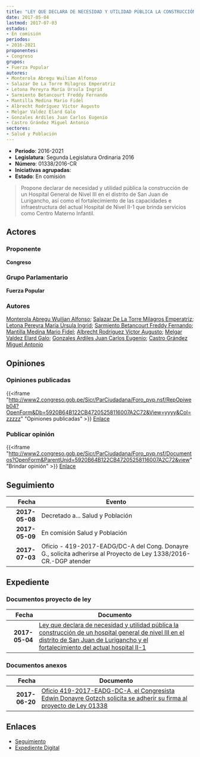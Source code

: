 ```yaml
---
title: "LEY QUE DECLARA DE NECESIDAD Y UTILIDAD PÚBLICA LA CONSTRUCCIÓN DE UN HOSPITAL GENERAL DE NIVEL III EN EL DISTRITO DE SAN JUAN DE LURIGANCHO Y EL FORTALECIMIENTO DEL ACTUAL HOSPITAL II-1"
date: 2017-05-04
lastmod: 2017-07-03
estados:
- En comisión
periodos:
- 2016-2021
proponentes:
- Congreso
grupos:
- Fuerza Popular
autores:
- Monterola Abregu Wuilian Alfonso
- Salazar De La Torre Milagros Emperatriz
- Letona Pereyra María Úrsula Ingrid
- Sarmiento Betancourt Freddy Fernando
- Mantilla Medina Mario Fidel
- Albrecht Rodríguez Víctor Augusto
- Melgar Valdez Elard Galo
- Gonzales Ardiles Juan Carlos Eugenio
- Castro Grández Miguel Antonio
sectores:
- Salud y Población
---
```

- **Periodo**: 2016-2021
- **Legislatura**: Segunda Legislatura Ordinaria 2016
- **Número**: 01338/2016-CR
- **Iniciativas agrupadas**: 
- **Estado**: En comisión

> Propone declarar de necesidad y utilidad pública la construcción de un Hospital General de Nivel III en el distrito de San Juan de Lurigancho, así como el fortalecimiento de las capacidades e infraestructura del actual Hospital de Nivel II-1 que brinda servicios como Centro Materno Infantil.


## Actores

### Proponente

**Congreso**

### Grupo Parlamentario

**Fuerza Popular**

### Autores

[Monterola Abregu Wuilian Alfonso](mailto:mailto:wmonterola@congreso.gob.pe); [Salazar De La Torre Milagros Emperatriz](mailto:mailto:msalazard@congreso.gob.pe); [Letona Pereyra María Úrsula Ingrid](mailto:mailto:mletona@congreso.gob.pe); [Sarmiento Betancourt Freddy Fernando](mailto:mailto:fsarmiento@congreso.gob.pe); [Mantilla Medina Mario Fidel](mailto:mailto:mmantilla@congreso.gob.pe); [Albrecht Rodríguez Víctor Augusto](mailto:mailto:valbrecht@congreso.gob.pe); [Melgar Valdez Elard Galo](mailto:mailto:emelgar@congreso.gob.pe); [Gonzales Ardiles Juan Carlos Eugenio](mailto:mailto:jgonzalesa@congreso.gob.pe); [Castro Grández Miguel Antonio](mailto:mailto:macastro@congreso.gob.pe)

## Opiniones

### Opiniones publicadas

{{<iframe "http://www2.congreso.gob.pe/Sicr/ParCiudadana/Foro_pvp.nsf/RepOpiweb04?OpenForm&Db=5920B64B122CB47205258116007A2C72&View=yyyy&Col=zzzzz" "Opiniones publicadas" >}}
[Enlace](http://www2.congreso.gob.pe/Sicr/ParCiudadana/Foro_pvp.nsf/RepOpiweb04?OpenForm&Db=5920B64B122CB47205258116007A2C72&View=yyyy&Col=zzzzz)

### Publicar opinión

{{<iframe "http://www2.congreso.gob.pe/Sicr/ParCiudadana/Foro_pvp.nsf/Documentos?OpenForm&ParentUnid=5920B64B122CB47205258116007A2C72&view" "Brindar opinión" >}}
[Enlace](http://www2.congreso.gob.pe/Sicr/ParCiudadana/Foro_pvp.nsf/Documentos?OpenForm&ParentUnid=5920B64B122CB47205258116007A2C72&view)


## Seguimiento

| Fecha | Evento |
|------:|--------|
| **2017-05-08** | Decretado a... Salud y Población |
| **2017-05-09** | En comisión Salud y Población |
| **2017-07-03** | Oficio - 419-2017-EADG/DC-A del Cong. Donayre G., solicita adherirse al Proyecto de Ley 1338/2016-CR.-DGP atender |

## Expediente

### Documentos proyecto de ley

| Fecha | Documento |
|------:|-----------|
| **2017-05-04** | [Ley que declara de necesidad y utilidad pública la construcción de un hospital general de nivel III en el distrito de San Juan de Lurigancho y el fortalecimiento del actual hospital II-1](http://www.leyes.congreso.gob.pe/Documentos/2016_2021/Proyectos_de_Ley_y_de_Resoluciones_Legislativas/PL0133820170504.pdf) |

### Documentos anexos

| Fecha | Documento |
|------:|-----------|
| **2017-06-20** | [Oficio 419-2017-EADG-DC-A, el Congresista Edwin Donayre Gotzch solicita se adherir su firma al proyecto de Ley 01338](http://www.leyes.congreso.gob.pe/Documentos/2016_2021/Adhesiones/Proyectos_de_Ley/OFICIO-419-2017-EADG-DC-A.pdf) |

## Enlaces

- [Seguimiento](http://www2.congreso.gob.pe/Sicr/TraDocEstProc/CLProLey2016.nsf/f7fff46988ca05b1052578e100829cc7/04aa01bbc7d969bf05258116007c82af?OpenDocument)
- [Expediente Digital](http://www2.congreso.gob.pe/Sicr/TraDocEstProc/CLProLey2016.nsf/f7fff46988ca05b1052578e100829cc7/04aa01bbc7d969bf05258116007c82af?OpenDocument&Click=05257FB7005EB655.eb71d0cf91d8294e05256cdf006b5706/$Body/0.1C6C)


